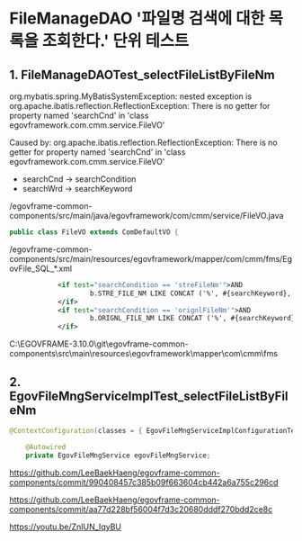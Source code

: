 # FileManageDAO '파일명 검색에 대한 목록을 조회한다.' 단위 테스트

## 1. FileManageDAOTest_selectFileListByFileNm

org.mybatis.spring.MyBatisSystemException: nested exception is org.apache.ibatis.reflection.ReflectionException: There is no getter for property named 'searchCnd' in 'class egovframework.com.cmm.service.FileVO'

Caused by: org.apache.ibatis.reflection.ReflectionException: There is no getter for property named 'searchCnd' in 'class egovframework.com.cmm.service.FileVO'

- searchCnd -> searchCondition
- searchWrd -> searchKeyword

/egovframe-common-components/src/main/java/egovframework/com/cmm/service/FileVO.java
```java
public class FileVO extends ComDefaultVO {
```

/egovframe-common-components/src/main/resources/egovframework/mapper/com/cmm/fms/EgovFile_SQL_*.xml
```xml
			<if test="searchCondition == 'streFileNm'">AND
					b.STRE_FILE_NM LIKE CONCAT ('%', #{searchKeyword},'%') 		
			</if>
			<if test="searchCondition == 'orignlFileNm'">AND
					b.ORIGNL_FILE_NM LIKE CONCAT ('%', #{searchKeyword},'%') 		
			</if>
```

C:\EGOVFRAME-3.10.0\git\egovframe-common-components\src\main\resources\egovframework\mapper\com\cmm\fms

## 2. EgovFileMngServiceImplTest_selectFileListByFileNm

```java
@ContextConfiguration(classes = { EgovFileMngServiceImplConfigurationTest.class })

	@Autowired
	private EgovFileMngService egovFileMngService;
```

<https://github.com/LeeBaekHaeng/egovframe-common-components/commit/990408457c385b09f663604cb442a6a755c296cd>

<https://github.com/LeeBaekHaeng/egovframe-common-components/commit/aa77d228bf56004f7d3c20680dddf270bdd2ce8c>

<https://youtu.be/ZnIUN_IqyBU>
